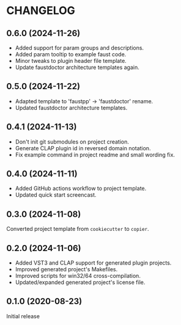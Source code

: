 # CHANGELOG


## 0.6.0 (2024-11-26)

* Added support for param groups and descriptions.
* Added param tooltip to example faust code.
* Minor tweaks to plugin header file template.
* Update faustdoctor architecture templates again.


## 0.5.0 (2024-11-22)

* Adapted template to 'faustpp' -> 'faustdoctor' rename.
* Updated faustdoctor architecture templates.


## 0.4.1 (2024-11-13)

* Don't init git submodules on project creation.
* Generate CLAP plugin id in reversed domain notation.
* Fix example command in project readme and small wording fix.


## 0.4.0 (2024-11-11)

* Added GitHub actions workflow to project template.
* Updated quick start screencast.


## 0.3.0 (2024-11-08)

Converted project template from `cookiecutter` to `copier`.


## 0.2.0 (2024-11-06)

* Added VST3 and CLAP support for generated plugin projects.
* Improved generated project's Makefiles.
* Improved scripts for win32/64 cross-compilation.
* Updated/expanded generated project's license file.


## 0.1.0 (2020-08-23)

Initial release
